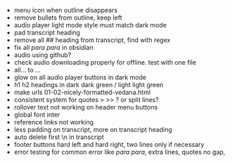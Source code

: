 - menu icon when outline disappears
- remove bullets from outline, keep left
- audio player light mode style must match dark mode
- pad transcript heading
- remove all ## heading from transcript, find with regex
- fix all *para para* in obsidian
- audio using github?
- check audio downloading properly for offline. test with one file
- all... to …
- glow on all audio player buttons in dark mode
- h1 h2 headings in dark dark green / light light green
- make urls 01-02-nicely-formatted-vedana.html
- consistent system for quotes > >> ? or split lines?
- rollover text not working on header menu buttons
- global font inter
- reference links not working
- less padding on transcript, more on transcript heading
- auto delete first \n in transcript 
- footer buttons hard left and hard right, two lines only if necessary
- error testing for common error like *para para*, extra lines, quotes no gap, 
